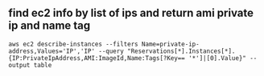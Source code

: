## find ec2 info by list of ips and return ami private ip and name tag
```shell
aws ec2 describe-instances --filters Name=private-ip-address,Values='IP','IP' --query "Reservations[*].Instances[*].{IP:PrivateIpAddress,AMI:ImageId,Name:Tags[?Key== '*']|[0].Value}" --output table
```
